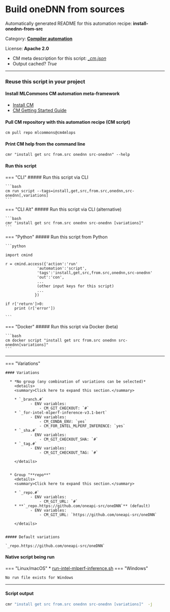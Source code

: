 # Build oneDNN from sources
Automatically generated README for this automation recipe: **install-onednn-from-src**

Category: **[Compiler automation](..)**

License: **Apache 2.0**


* CM meta description for this script: *[_cm.json](https://github.com/mlcommons/cm4mlops/tree/main/script/install-onednn-from-src/_cm.json)*
* Output cached? *True*

---
### Reuse this script in your project

#### Install MLCommons CM automation meta-framework

* [Install CM](https://docs.mlcommons.org/ck/install)
* [CM Getting Started Guide](https://docs.mlcommons.org/ck/getting-started/)

#### Pull CM repository with this automation recipe (CM script)

```cm pull repo mlcommons@cm4mlops```

#### Print CM help from the command line

````cmr "install get src from.src onednn src-onednn" --help````

#### Run this script

=== "CLI"
    ##### Run this script via CLI

    ```bash
    cm run script --tags=install,get,src,from.src,onednn,src-onednn[,variations] 
    ```
=== "CLI Alt"
    ##### Run this script via CLI (alternative)


    ```bash
    cmr "install get src from.src onednn src-onednn [variations]" 
    ```

=== "Python"
    ##### Run this script from Python


    ```python

    import cmind

    r = cmind.access({'action':'run'
                  'automation':'script',
                  'tags':'install,get,src,from.src,onednn,src-onednn'
                  'out':'con',
                  ...
                  (other input keys for this script)
                  ...
                 })

    if r['return']>0:
        print (r['error'])

    ```


=== "Docker"
    ##### Run this script via Docker (beta)

    ```bash
    cm docker script "install get src from.src onednn src-onednn[variations]" 
    ```
___

=== "Variations"


    #### Variations

      * *No group (any combination of variations can be selected)*
        <details>
        <summary>Click here to expand this section.</summary>

        * `_branch.#`
               - ENV variables:
                   - CM_GIT_CHECKOUT: `#`
        * `_for-intel-mlperf-inference-v3.1-bert`
               - ENV variables:
                   - CM_CONDA_ENV: `yes`
                   - CM_FOR_INTEL_MLPERF_INFERENCE: `yes`
        * `_sha.#`
               - ENV variables:
                   - CM_GIT_CHECKOUT_SHA: `#`
        * `_tag.#`
               - ENV variables:
                   - CM_GIT_CHECKOUT_TAG: `#`

        </details>


      * Group "**repo**"
        <details>
        <summary>Click here to expand this section.</summary>

        * `_repo.#`
               - ENV variables:
                   - CM_GIT_URL: `#`
        * **`_repo.https://github.com/oneapi-src/oneDNN`** (default)
               - ENV variables:
                   - CM_GIT_URL: `https://github.com/oneapi-src/oneDNN`

        </details>


    ##### Default variations

    `_repo.https://github.com/oneapi-src/oneDNN`

#### Native script being run
=== "Linux/macOS"
     * [run-intel-mlperf-inference.sh](https://github.com/mlcommons/cm4mlops/tree/main/script/install-onednn-from-src/run-intel-mlperf-inference.sh)
=== "Windows"

    No run file exists for Windows
___
#### Script output
```bash
cmr "install get src from.src onednn src-onednn [variations]"  -j
```